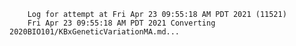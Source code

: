         Log for attempt at Fri Apr 23 09:55:18 AM PDT 2021 (11521)
        Fri Apr 23 09:55:18 AM PDT 2021 Converting 2020BIO101/KBxGeneticVariationMA.md...
